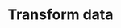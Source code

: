 ---
title: 'Transform data'
description: "Data transformation is a common use case when you write integrations. The built-in data mapping tool lets you implement/read the data transformations faster and simpler by giving more focus on the business logic."
image: 'images/data-mapper.png'
---